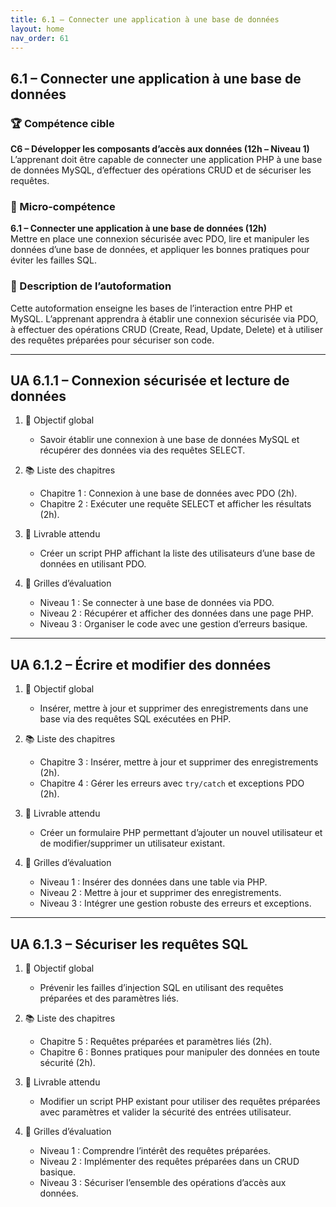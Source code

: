 ```yaml
---
title: 6.1 – Connecter une application à une base de données
layout: home
nav_order: 61
---
```


## 6.1 – Connecter une application à une base de données

### 🏆 Compétence cible
**C6 – Développer les composants d’accès aux données (12h – Niveau 1)**  
L’apprenant doit être capable de connecter une application PHP à une base de données MySQL, d’effectuer des opérations CRUD et de sécuriser les requêtes.

### 🧩 Micro-compétence
**6.1 – Connecter une application à une base de données (12h)**  
Mettre en place une connexion sécurisée avec PDO, lire et manipuler les données d’une base de données, et appliquer les bonnes pratiques pour éviter les failles SQL.

### 📝 Description de l’autoformation
Cette autoformation enseigne les bases de l’interaction entre PHP et MySQL. L’apprenant apprendra à établir une connexion sécurisée via PDO, à effectuer des opérations CRUD (Create, Read, Update, Delete) et à utiliser des requêtes préparées pour sécuriser son code.

---

## UA 6.1.1 – Connexion sécurisée et lecture de données

1. 🎯 Objectif global

   * Savoir établir une connexion à une base de données MySQL et récupérer des données via des requêtes SELECT.

2. 📚 Liste des chapitres

   * Chapitre 1 : Connexion à une base de données avec PDO (2h).
   * Chapitre 2 : Exécuter une requête SELECT et afficher les résultats (2h).

3. 📄 Livrable attendu

   * Créer un script PHP affichant la liste des utilisateurs d’une base de données en utilisant PDO.

4. 🧪 Grilles d’évaluation

   * Niveau 1 : Se connecter à une base de données via PDO.
   * Niveau 2 : Récupérer et afficher des données dans une page PHP.
   * Niveau 3 : Organiser le code avec une gestion d’erreurs basique.

---

## UA 6.1.2 – Écrire et modifier des données

1. 🎯 Objectif global

   * Insérer, mettre à jour et supprimer des enregistrements dans une base via des requêtes SQL exécutées en PHP.

2. 📚 Liste des chapitres

   * Chapitre 3 : Insérer, mettre à jour et supprimer des enregistrements (2h).
   * Chapitre 4 : Gérer les erreurs avec `try/catch` et exceptions PDO (2h).

3. 📄 Livrable attendu

   * Créer un formulaire PHP permettant d’ajouter un nouvel utilisateur et de modifier/supprimer un utilisateur existant.

4. 🧪 Grilles d’évaluation

   * Niveau 1 : Insérer des données dans une table via PHP.
   * Niveau 2 : Mettre à jour et supprimer des enregistrements.
   * Niveau 3 : Intégrer une gestion robuste des erreurs et exceptions.

---

## UA 6.1.3 – Sécuriser les requêtes SQL

1. 🎯 Objectif global

   * Prévenir les failles d’injection SQL en utilisant des requêtes préparées et des paramètres liés.

2. 📚 Liste des chapitres

   * Chapitre 5 : Requêtes préparées et paramètres liés (2h).
   * Chapitre 6 : Bonnes pratiques pour manipuler des données en toute sécurité (2h).

3. 📄 Livrable attendu

   * Modifier un script PHP existant pour utiliser des requêtes préparées avec paramètres et valider la sécurité des entrées utilisateur.

4. 🧪 Grilles d’évaluation

   * Niveau 1 : Comprendre l’intérêt des requêtes préparées.
   * Niveau 2 : Implémenter des requêtes préparées dans un CRUD basique.
   * Niveau 3 : Sécuriser l’ensemble des opérations d’accès aux données.
